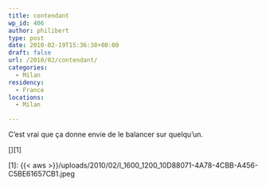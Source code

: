 ```yaml
---
title: contendant
wp_id: 406
author: philibert
type: post
date: 2010-02-19T15:36:38+00:00
draft: false
url: /2010/02/contendant/
categories:
  - Milan
residency:
  - France
locations:
  - Milan

---
```

C&rsquo;est vrai que ça donne envie de le balancer sur quelqu&rsquo;un. 

[<img src="{{< aws >}}/uploads/2010/02/l_1600_1200_10D88071-4A78-4CBB-A456-C5BE61657CB1.jpeg" alt="" class="alignnone size-full" />][1]

 [1]: {{< aws >}}/uploads/2010/02/l_1600_1200_10D88071-4A78-4CBB-A456-C5BE61657CB1.jpeg